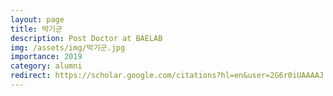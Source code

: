 ```yaml
---
layout: page
title: 박기군
description: Post Doctor at BAELAB
img: /assets/img/박기군.jpg
importance: 2019
category: alumni
redirect: https://scholar.google.com/citations?hl=en&user=2G6r0iUAAAAJ
---
```


